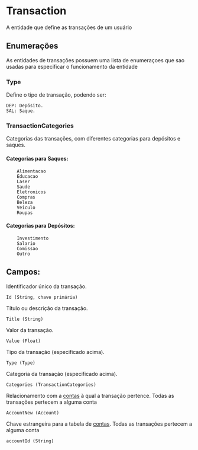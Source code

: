 # Transaction 
A entidade que define as transações de um usuário 

## Enumerações
As entidades de transações possuem uma lista de enumeraçoes que sao usadas para especificar o funcionamento da entidade

### Type
Define o tipo de transação, podendo ser:
```
DEP: Depósito.
SAL: Saque.
```

### TransactionCategories
Categorias das transações, com diferentes categorias para depósitos e saques.

#### Categorias para Saques:

````
    Alimentacao
    Educacao
    Laser
    Saude
    Eletronicos
    Compras
    Beleza
    Veiculo
    Roupas
````

#### Categorias para Depósitos:

````
    Investimento
    Salario
    Comissao
    Outro
````

## Campos:

Identificador único da transação.

``Id (String, chave primária)``

Título ou descrição da transação.

``Title (String)``

Valor da transação.

``Value (Float)``

Tipo da transação (especificado acima).

``Type (Type)``

Categoria da transação (especificado acima).

``Categories (TransactionCategories)``

Relacionamento com a <a href="./account.md">contas</a> à qual a transação pertence. Todas as transações pertecem a alguma conta


``AccountNew (Account)``

Chave estrangeira para a tabela de <a href="./account.md">contas</a>. Todas as transações pertecem a alguma conta

``accountId (String)``